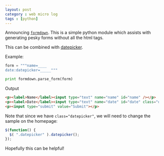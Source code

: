```yaml
---
layout: post
category : web micro log
tags : [python]
---
```


Announcing [`formdown`](http://chappers.github.io/formdown/). This is a simple python module which assists with generating pesky forms without all the html tags. 

This can be combined with [datepicker](http://jqueryui.com/datepicker/).

Example:

```python
form = """name=____
date:datepicker=_____"""

print formdown.parse_form(form)
```

Output

```html
<p><label>Name</label><input type="text" name="name" id="name" /></p>
<p><label>Date</label><input type="text" name="date" id="date" class="datepicker"/></p>
<p><input type="submit" value="Submit"></p>
```

Note that since we have `class="datepicker"`, we will need to change the sample on the homepage:

```js
$(function() {
  $( ".datepicker" ).datepicker();
});
```

Hopefully this can be helpful!